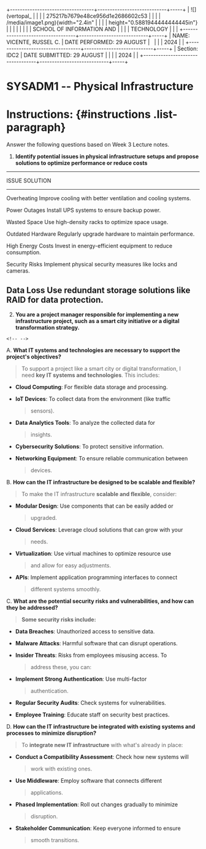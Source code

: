 +----------------------------------+----------------------------+-----+
| ![](vertopal_                    |                            |     |
| 275217b7679e48ce956d1e2686602c53 |                            |     |
| /media/image1.png){width="2.4in" |                            |     |
| height="0.5881944444444445in"}   |                            |     |
|                                  |                            |     |
| SCHOOL OF INFORMATION AND        |                            |     |
| TECHNOLOGY                       |                            |     |
+----------------------------------+----------------------------+-----+
| NAME: VICENTE, RUSSEL C.         | DATE PERFORMED: 29 AUGUST  |     |
|                                  | 2024                       |     |
+----------------------------------+----------------------------+-----+
| Section: IDC2                    | DATE SUBMITTED: 29 AUGUST  |     |
|                                  | 2024                       |     |
+----------------------------------+----------------------------+-----+

# SYSADM1 -- Physical Infrastructure

# Instructions:  {#instructions .list-paragraph}

Answer the following questions based on Week 3 Lecture notes.

1.  **Identify potential issues in physical infrastructure setups and
    propose solutions to optimize performance or reduce costs**

  -----------------------------------------------------------------------
  ISSUE                               SOLUTION
  ----------------------------------- -----------------------------------
  Overheating                         Improve cooling with better
                                      ventilation and cooling systems.

  Power Outages                       Install UPS systems to ensure
                                      backup power.

  Wasted Space                        Use high-density racks to optimize
                                      space usage.

  Outdated Hardware                   Regularly upgrade hardware to
                                      maintain performance.

  High Energy Costs                   Invest in energy-efficient
                                      equipment to reduce consumption.

  Security Risks                      Implement physical security
                                      measures like locks and cameras.

  Data Loss                           Use redundant storage solutions
                                      like RAID for data protection.
  -----------------------------------------------------------------------

2.  **You are a project manager responsible for implementing a new
    infrastructure project, such as a smart city initiative or a digital
    transformation strategy.**

```{=html}
<!-- -->
```
A.  **What IT systems and technologies are necessary to support the
    project\'s objectives?**

> To support a project like a smart city or digital transformation, I
> need **key IT systems and technologies**. This includes:

-   **Cloud Computing**: For flexible data storage and processing.

-   **IoT Devices**: To collect data from the environment (like traffic
    > sensors).

-   **Data Analytics Tools**: To analyze the collected data for
    > insights.

-   **Cybersecurity Solutions**: To protect sensitive information.

-   **Networking Equipment**: To ensure reliable communication between
    > devices.

B.  **How can the IT infrastructure be designed to be scalable and
    flexible?**

> To make the IT infrastructure **scalable and flexible**, consider:

-   **Modular Design**: Use components that can be easily added or
    > upgraded.

-   **Cloud Services**: Leverage cloud solutions that can grow with your
    > needs.

-   **Virtualization**: Use virtual machines to optimize resource use
    > and allow for easy adjustments.

-   **APIs**: Implement application programming interfaces to connect
    > different systems smoothly.

C.  **What are the potential security risks and vulnerabilities, and how
    can they be addressed?**

> **Some security risks include:**

-   **Data Breaches**: Unauthorized access to sensitive data.

-   **Malware Attacks**: Harmful software that can disrupt operations.

-   **Insider Threats**: Risks from employees misusing access. To
    > address these, you can:

-   **Implement Strong Authentication**: Use multi-factor
    > authentication.

-   **Regular Security Audits**: Check systems for vulnerabilities.

-   **Employee Training**: Educate staff on security best practices.

D.  **How can the IT infrastructure be integrated with existing systems
    and processes to minimize disruption?**

> To **integrate new IT infrastructure** with what's already in place:

-   **Conduct a Compatibility Assessment**: Check how new systems will
    > work with existing ones.

-   **Use Middleware**: Employ software that connects different
    > applications.

-   **Phased Implementation**: Roll out changes gradually to minimize
    > disruption.

-   **Stakeholder Communication**: Keep everyone informed to ensure
    > smooth transitions.
